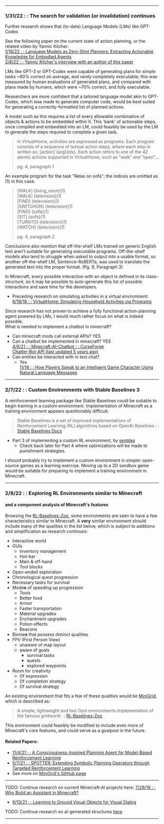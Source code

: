 
---
### 1/31/22 : : The search for validation (or invalidation) continues
Further research shows that (to-date) Language Models (LMs) like GPT-Codex

See the following paper on the current state of action planning, or the related video by Yannic Kilcher:  
[1/18/22 : : Language Models as Zero-Shot Planners:
Extracting Actionable Knowledge for Embodied Agents](https://arxiv.org/pdf/2201.07207.pdf)  
[2/8/22 : : Yannic Kilcher's interview with an author of this paper](https://www.youtube.com/watch?v=OUCwujwE7bA)

LMs like GPT-3 or GPT-Codex were capable of generating plans for simple tasks ~60% correct on average, and rarely
completely executable; this was measured by human evaluations of generated plans, and compared with plans made by humans,
which were ~70% correct, and fully executable.

Researchers are more confident that a tailored language model akin to GPT-Codex, which was made to generate
computer code, would be best suited for generating a correctly-formatted list of planned actions.

A model such as this requires a list of every allowable combination of objects & actions to be embedded within it.
This 'bank' of actionable steps, once compiled and embedded into an LM, could feasibly be used by the LM to generate
the steps required to complete a given task.

> In VirtualHome, activities are expressed as programs. Each program consists of a
sequence of textual action steps, where each step is written as: [action] {arg}(idx). Each
action refers to one of the 42 atomic actions supported in VirtualHome, such as “walk” and “open”...  
> 
> pg. 4, paragraph 1

An example program for the task "Relax on sofa"; the indices are omitted as (1) in this case.

> [WALK] {living_room}(1)  
  [WALK] {television}(1)  
  [FIND] {television}(1)  
  [SWITCHON] {television}(1)  
  [FIND] {sofa}(1)  
  [SIT] {sofa}(1)  
  [TURNTO] {television}(1)  
  [WATCH] {television}(1)  
> 
> pg. 4, paragraph 2

Conclusions also mention that off-the-shelf LMs trained on generic English text aren't suitable for generating
executable programs. Off-the-shelf models also tend to struggle when asked to output into a usable format,
so another off-the-shelf LM, Sentence-RoBERTa, was used to translate the generated text into the proper format.
(Pg. 9, Paragraph 3)

In Minecraft, every possible interaction with an object is defined in its class-structure, so it may be 
possible to auto-generate this list of possible interactions and save time for the developers.

- Preceding research on simulating activities in a virtual environment:  
  [6/19/18 : : VirtualHome: Simulating Household Activities via Programs](https://arxiv.org/pdf/1806.07011.pdf)

Since research has not proven to achieve a fully functional action-planning agent powered by LMs, I would
much rather focus on what is indeed possible.  
What is needed to implement a chatbot in minecraft?
- Can minecraft mods call external APIs? YES  
- Can a chatbot be implemented in minecraft? YES  
  [4/6/21 : : Minecraft-AI-Chatbot : : CurseForge](https://www.curseforge.com/minecraft/mc-mods/ai-chatbot)  
  [Chatter-Bot-API (last updated 5 years ago)](https://github.com/pierredavidbelanger/chatter-bot-api)  
- Can entities be interacted with in text chat?  
    - Yes  
      [11/18 : : How Players Speak to an Intelligent Game Character Using Natural Language Messages](http://todigra.org/index.php/todigra/article/view/88/139)
---
### 2/7/22 : : Custom Environments with Stable Baselines 3  
A reinforcement learning package like Stable Baselines could be suitable to begin training in a
custom environment. Implementation of Minecraft as a training environment appears
questionably difficult.  

> Stable Baselines is a set of improved implementations of Reinforcement Learning (RL) algorithms based
on OpenAI Baselines : : [Stable Baselines Docs](https://stable-baselines.readthedocs.io/en/master/)  
- Part 3 of implementing a custom RL environment, by [sentdex](https://youtu.be/uKnjGn8fF70)  
  - Check back later for Part 4 where optimizations will be made to punishment strategies.
  
I should probably try to implement a custom environment in simpler open-source games as a learning
exercise. Moving up to a 2D sandbox game would be suitable for preparing to implement a training
environment in Minecraft.

---
### 2/8/22 : : Exploring RL Environments similar to Minecraft  
#### and a component analysis of Minecraft's features
Browsing the [RL-Baselines-Zoo](https://github.com/araffin/rl-baselines-zoo), some environments
are seen to have a few characteristics similar to Minecraft. A **very** similar environment should include
many of the qualities in the list below, which is subject to additions and simplification as
research continues:  

- Interactive world
- GUIs
  - Inventory management
  - Hot-bar
  - Main & off-hand
  - Tool blocks
- Open-ended exploration
- Chronological quest progression
- Necessary tasks for survival
- Mode**s** of speeding up progression
  - Tools
  - Better food
  - Armor
  - Faster transportation
  - Material upgrades
  - Enchantment upgrades
  - Potion effects
  - Beacons
- Biome**s** that possess distinct qualities
- FPV (First Person View)
  - unaware of map layout
  - aware of goals
    - survival tasks
    - quests
    - explored waypoints
- Room for creativity
  - Of expression
  - Of completion strategy
  - Of survival strategy  

An existing environment that fits a few of these qualities would be
 [MiniGrid](https://pythonawesome.com/minimalistic-gridworld-environment-minigrid/),
which is described as:  
> A simple, lightweight and fast Gym environments implementation of the famous gridworld : :
> [RL-Baselines-Zoo](https://github.com/araffin/rl-baselines-zoo#minigrid-envs)  

This environment could feasibly be modified to include even more of Minecraft's core features,
and could serve as a goalpost in the future.
#### Related Papers:
- [11/4/21 : : A Consciousness-Inspired Planning Agent for Model-Based Reinforcement Learning](https://arxiv.org/pdf/2106.02097.pdf)
- [5/7/21 : : SPOTTER: Extending Symbolic Planning Operators through Targeted Reinforcement Learning](https://www.ifaamas.org/Proceedings/aamas2021/pdfs/p1118.pdf)
- See more on [MiniGrid's GitHub page](https://github.com/maximecb/gym-minigrid#minimalistic-gridworld-environment-minigrid)
---

TODO: Continue research on current Minecraft-AI projects here: [7/29/19 : : Why Build an Assistant in Minecraft?](https://arxiv.org/pdf/1907.09273.pdf)
- [9/13/21 : : Learning to Ground Visual Objects for Visual Dialog](https://arxiv.org/pdf/2109.06013.pdf)

TODO: Continue research on ai-generated structures [here](https://arxiv.org/pdf/2103.08737.pdf)

---
